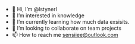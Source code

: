 - 👋 Hi, I’m @lstynerl
- 👀 I’m interested in knowledge  
- 🌱 I’m currently learning how much data exsisits. 
- 💞️ I’m looking to collaborate on team projects
- 📫 How to reach me sensiiee@outlook.com 

<!---
lstynerl/lstynerl is a ✨ special ✨ repository because its `README.md` (this file) appears on your GitHub profile.
You can click the Preview link to take a look at your changes.
--->
